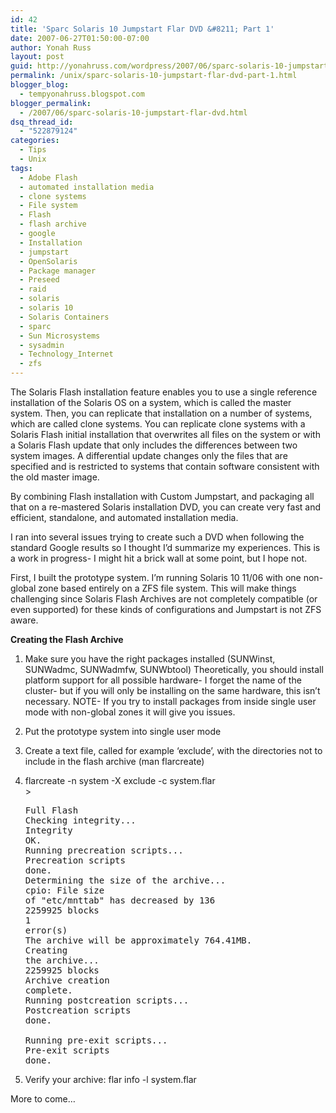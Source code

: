 ```yaml
---
id: 42
title: 'Sparc Solaris 10 Jumpstart Flar DVD &#8211; Part 1'
date: 2007-06-27T01:50:00-07:00
author: Yonah Russ
layout: post
guid: http://yonahruss.com/wordpress/2007/06/sparc-solaris-10-jumpstart-flar-dvd-part-1.html
permalink: /unix/sparc-solaris-10-jumpstart-flar-dvd-part-1.html
blogger_blog:
  - tempyonahruss.blogspot.com
blogger_permalink:
  - /2007/06/sparc-solaris-10-jumpstart-flar-dvd.html
dsq_thread_id:
  - "522879124"
categories:
  - Tips
  - Unix
tags:
  - Adobe Flash
  - automated installation media
  - clone systems
  - File system
  - Flash
  - flash archive
  - google
  - Installation
  - jumpstart
  - OpenSolaris
  - Package manager
  - Preseed
  - raid
  - solaris
  - solaris 10
  - Solaris Containers
  - sparc
  - Sun Microsystems
  - sysadmin
  - Technology_Internet
  - zfs
---
```

The Solaris Flash installation feature enables you to use a single reference installation of the Solaris OS on a system, which is called the master system. Then, you can replicate that installation on a number of systems, which are called clone systems. You can replicate clone systems with a Solaris Flash initial installation that overwrites all files on the system or with a Solaris Flash update that only includes the differences between two system images. A differential update changes only the files that are specified and is restricted to systems that contain software consistent with the old master image.

By combining Flash installation with Custom Jumpstart, and packaging all that on a re-mastered Solaris installation DVD, you can create very fast and efficient, standalone, and automated installation media.

I ran into several issues trying to create such a DVD when following the standard Google results so I thought I&#8217;d summarize my experiences. This is a work in progress- I might hit a brick wall at some point, but I hope not.

First, I built the prototype system. I&#8217;m running Solaris 10 11/06 with one non-global zone based entirely on a ZFS file system. This will make things challenging since Solaris Flash Archives are not completely compatible (or even supported) for these kinds of configurations and Jumpstart is not ZFS aware.

<span style="font-weight: bold;">Creating the Flash Archive</span>

  1. Make sure you have the right packages installed (SUNWinst, SUNWadmc, SUNWadmfw, SUNWbtool) Theoretically, you should install platform support for all possible hardware- I forget the name of the cluster- but if you will only be installing on the same hardware, this isn&#8217;t necessary. NOTE- If you try to install packages from inside single user mode with non-global zones it will give you issues.
  2. Put the prototype system into single user mode
  3. Create a text file, called for example &#8216;exclude&#8217;, with the directories not to include in the flash archive (man flarcreate)
  4. flarcreate -n system -X exclude -c system.flar  
    > <pre>Full Flash<br />Checking integrity...<br />Integrity OK.<br />Running precreation scripts...<br />Precreation scripts done.<br />Determining the size of the archive...<br />cpio: File size of "etc/mnttab" has decreased by 136<br />2259925 blocks<br />1 error(s)<br />The archive will be approximately 764.41MB.<br />Creating the archive...<br />2259925 blocks<br />Archive creation complete.<br />Running postcreation scripts...<br />Postcreation scripts done.<br /><br />Running pre-exit scripts...<br />Pre-exit scripts done.</pre>

  5. Verify your archive: flar info -l system.flar

More to come&#8230;